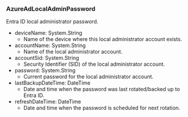 ### AzureAdLocalAdminPassword
Entra ID local administrator password.

- deviceName: System.String
  - Name of the device where this local administrator account exists.
- accountName: System.String
  - Name of the local administrator account.
- accountSid: System.String
  - Security Identifier (SID) of the local administrator account.
- password: System.String
  - Current password for the local administrator account.
- lastBackupDateTime: DateTime
  - Date and time when the password was last rotated/backed up to Entra ID.
- refreshDateTime: DateTime
  - Date and time when the password is scheduled for next rotation.
